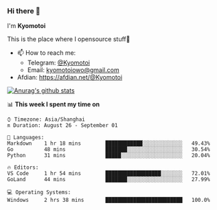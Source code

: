 ### Hi there 👋

I'm **Kyomotoi**

This is the place where I opensource stuff🤺

- 📫 How to reach me: 
    - Telegram: [@Kyomotoi](https://t.me/Kyomotoi)
    - Email: <kyomotoiowo@gmail.com>
- Afdian: <https://afdian.net/@Kyomotoi>

[![Anurag's github stats](https://github-readme-stats.vercel.app/api?username=kyomotoi)](https://github.com/anuraghazra/github-readme-stats)

📊 **This week I spent my time on**
<!--START_SECTION:waka-->
```text
⌚︎ Timezone: Asia/Shanghai
🔛 Duration: August 26 - September 01

💬 Languages: 
Markdown    1 hr 18 mins        ████████████░░░░░░░░░░░░░   49.43% 
Go          48 mins             ███████░░░░░░░░░░░░░░░░░░   30.54% 
Python      31 mins             █████░░░░░░░░░░░░░░░░░░░░   20.04%

🔥 Editors: 
VS Code     1 hr 54 mins        ██████████████████░░░░░░░   72.01% 
GoLand      44 mins             ███████░░░░░░░░░░░░░░░░░░   27.99%

💻 Operating Systems: 
Windows     2 hrs 38 mins       █████████████████████████   100.0%
```
<!--END_SECTION:waka-->
